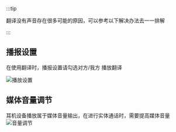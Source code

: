 :::tip

翻译没有声音存在很多可能的原因，可以参考以下解决办法去一一排解

:::

## 播报设置

在使用翻译时，播报设置请勾选对方/我方 播放翻译

<!-- <p align = "center">
<img  src="https://bu.dusays.com/2024/10/28/671f070e0cb8b.png"  />
</p>
 -->

![播放设置](https://bu.dusays.com/2024/10/28/671f08e1eec2b.png)

## 媒体音量调节

耳机设备播放属于媒体音量输出，在进行实体通话时，需要提高媒体音量
![音量调节](https://bu.dusays.com/2024/10/28/671f14430e834.png)
